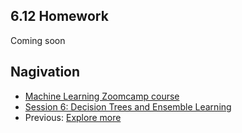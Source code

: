 
## 6.12 Homework

Coming soon


## Nagivation

* [Machine Learning Zoomcamp course](../)
* [Session 6: Decision Trees and Ensemble Learning](./)
* Previous: [Explore more](11-explore-more.md)